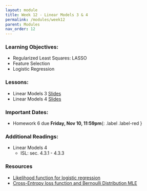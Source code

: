 ```yaml
---
layout: module
title: Week 12 - Linear Models 3 & 4
permalink: /modules/week12
parent: Modules
nav_order: 12
---
```


### Learning Objectives:
* Regularized Least Squares: LASSO
* Feature Selection
* Logistic Regression


### Lessons:
* Linear Models 3 [Slides](https://xinchenyu.github.io/csc380-fall23/Slides/23f380_linear_lecture3.pdf)
* Linear Models 4 [Slides](https://xinchenyu.github.io/csc380-fall23/Slides/23f380_linear_lecture4.pdf)
 

### Important Dates:
* Homework 6 due **Friday, Nov 10, 11:59pm**{: .label .label-red }


### Additional Readings:
* Linear Models 4
    * ISL: sec. 4.3.1 - 4.3.3


### Resources
* [Likelihood function for logistic regression](https://www.stat.cmu.edu/~cshalizi/uADA/12/lectures/ch12.pdf)
* [Cross-Entropy loss function and Bernoulli Distribution MLE](https://towardsdatascience.com/where-did-the-binary-cross-entropy-loss-function-come-from-ac3de349a715)
